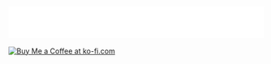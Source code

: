 <div style="text-align: center;">
  <img src="image/logo-web-hq.png" alt="Logo web" width="1000">
</div>


<a href='https://ko-fi.com/E1E3SVQKA' target='_blank'><img height='36' style='border:0px;height:36px;' src='https://storage.ko-fi.com/cdn/kofi1.png?v=3' border='0' alt='Buy Me a Coffee at ko-fi.com' /></a>